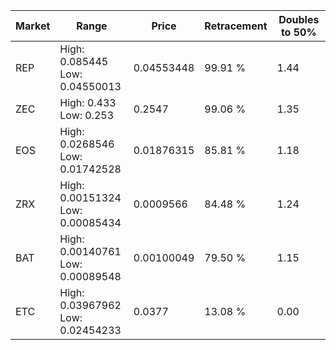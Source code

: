 | Market | Range | Price| Retracement | Doubles to 50% |
| --- | --- | --- | --- | --- |
| REP | High: 0.085445<br />Low: 0.04550013 | 0.04553448 | 99.91 % | 1.44 |
| ZEC | High: 0.433<br />Low: 0.253 | 0.2547 | 99.06 % | 1.35 |
| EOS | High: 0.0268546<br />Low: 0.01742528 | 0.01876315 | 85.81 % | 1.18 |
| ZRX | High: 0.00151324<br />Low: 0.00085434 | 0.0009566 | 84.48 % | 1.24 |
| BAT | High: 0.00140761<br />Low: 0.00089548 | 0.00100049 | 79.50 % | 1.15 |
| ETC | High: 0.03967962<br />Low: 0.02454233 | 0.0377 | 13.08 % | 0.00 |

